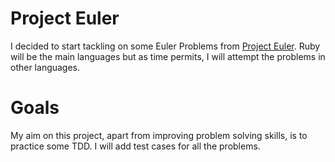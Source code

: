 Project Euler
=============

I decided to start tackling on some Euler Problems from [Project Euler](http://projecteuler.net). Ruby will be the main languages but as time permits, I will attempt the problems in other languages.

Goals
=============

My aim on this project, apart from improving problem solving skills, is to practice some TDD. I will add test cases for all the problems.

